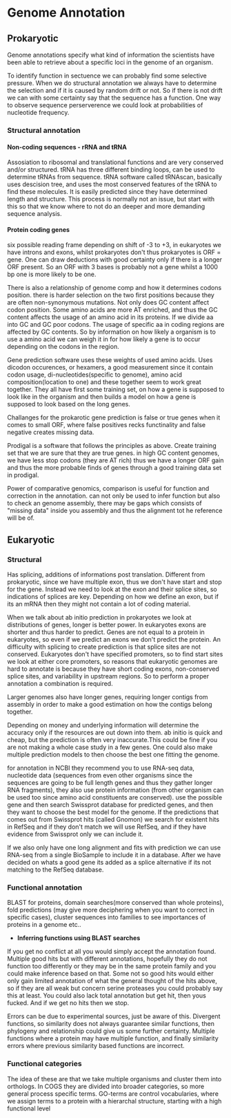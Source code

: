 # Genome Annotation
## Prokaryotic
Genome annotations specify what kind of information the scientists have been able to retrieve about a specific loci in the genome of an organism. 

To identify function in sectuence we can probably find some selective pressure. When we do structural annotation we always have to determine the selection and if it is caused by random drift or not. So if there is not drift we can with some certainty say that the sequence has a function. One way to observe sequence perserverence we could look at probabilities of nucleotide frequency. 

### Structural annotation
#### Non-coding sequences - rRNA and tRNA
Assosiation to ribosomal and translational functions and are very conserved and/or structured. tRNA has three different binding loops, can be used to determine tRNAs from sequence. tRNA software called tRNAscan, basically uses descision tree, and uses the most conserved features of the tRNA to find these molecules. It is easily predicted since they have determined length and structure. This process is normally not an issue, but start with this so that we know where to not do an deeper and more demanding sequence analysis. 

#### Protein coding genes
six possible reading frame depending on shift of -3 to +3, in eukaryotes we have introns and exons, whilst prokaryotes don't thus prokaryotes is ORF = gene. One can draw deductions with good certainty only if there is a longer ORF present. So an ORF with 3 bases is probably not a gene whilst a 1000 bp one is more likely to be one. 

There is also a relationship of genome comp and how it determines codons position. there is harder selection on the two first positions because they are often non-synonymous mutations. Not only does GC content affect codon position. Some amino acids are more AT enriched, and thus the GC content affects the usage of an amino acid in its proteins. If we divide aa into GC and GC poor codons. The usage of specific aa in coding regions are affected by GC contents. So by information on how likely a organism is to use a amino acid we can weigh it in for how likely a gene is to occur depending on the codons in the region. 

Gene prediction software uses these weights of used amino acids. Uses dicodon occurences, or hexamers, a good measurement since it contain codon usage, di-nucleotides(specific to genome), amino acid composition(location to one) and these together seem to work great together. They all have first some training set, on how a gene is supposed to look like in the organism and then builds a model on how a gene is supposed to look based on the long genes. 

Challanges for the prokarotic gene  prediction is false or true genes when it comes to small ORF, where false positives recks functinality and false negative creates missing data. 

Prodigal is a software that follows the principles as above. Create training set that we are sure that they are true genes. in high GC content genomes, we have less stop codons (they are AT rich) thus we have a longer ORF gain and thus the more probable finds of genes through a good training data set in prodigal.

Power of comparative genomics, comparison is useful for function and correction in the annotation. can not only be used to infer function but also to check an genome assembly, there may be gaps which consists of "missing data" inside you assembly and thus the alignment tot he reference will be of. 

## Eukaryotic
### Structural

Has splicing, additions of informations post translation. Different from prokaryotic, since we have multiple exon, thus we don't have start and stop for the gene. Instead we need to look at the exon and their splice sites, so indications of splices are key. Depending on how we define an exon, but if its an mRNA then they might not contain a lot of coding material. 

When we talk about ab initio prediction in prokaryotes we look at distributions of genes, longer is better power. In eukaryotes exons are shorter and thus harder to predict. Genes are not equal to a protein in eukaryotes, so even if we predict an exons we don't predict the protein. An difficulty with splicing to create prediction is that splice sites are not conserved. Eukaryotes don't have specified promoters, so to find start sites we look at either core promoters, so reasons that eukaryotic genomes are hard to annotate is because they have short coding exons, non-conserved splice sites, and variability in upstream regions. So to perform a proper annotation a combination is required. 

Larger genomes also have longer genes, requiring longer contigs from assembly in order to make a good estimation on how the contigs belong together. 

Depending on money and underlying information will determine the accuracy only if the resources are out down into them. ab initio is quick and cheap, but the prediction is often very inaccurate.This could be fine if you are not making a whole case study in a few genes. One could also make multiple prediction models to then choose the best one fitting the genome. 

for annotation in NCBI they recommend you to use RNA-seq data, nucleotide data (sequences from even other organisms since the sequences are going to be full length genes and thus they gather longer RNA fragments), they also use protein information (from other organism can be used too since amino acid constituents are conserved). use the possible gene and then search Swissprot database for predicted genes, and then they want to choose the best model for the genome. If the predictions that comes out from Swissprot hits (called Gnomon) we search for existent hits in RefSeq and if they don't match we will use RefSeq, and if they have evidence from Swissprot only we can include it. 

If we also only have one long alignment and fits with prediction we can use RNA-seq from a single BioSample to include it in a database. After we have decided on whats a good gene its added as a splice alternative if its not matching to the RefSeq database.

### Functional annotation 

BLAST for proteins, domain searches(more conserved than whole proteins), fold predictions (may give more deciphering when you want to correct in specific cases), cluster sequences into families to see importances of proteins in a genome etc.. 

- __Inferring functions using BLAST searches__ 

If you get no conflict at all you would simply accept the annotation found. Multiple good hits but with different annotations, hopefully they do not function too differently or they may be in the same protein family and you could make inference based on that. Some not so good hits would either only gain limited annotation of what the general thought of the hits above, so if they are all weak but concern serine proteases you could probably say this at least. You could also lack total annotation but get hit, then yous fucked. And if we get no hits then we stop. 

Errors can be due to experimental sources, just be aware of this. Divergent functions, so similarity does not always guarantee similar functions, then phylogeny and relationship could give us some further certainty. Multiple functions where a protein may have multiple function, and finally similarity errors where previous similarity based functions are incorrect. 

### Functional categories
The idea of these are that we take multiple organisms and cluster them into orthologs. In COGS they are divided into broader categories, so more general process specific terms. GO-terms are control vocabularies, where we assign terms to a protein with a hierarchal structure, starting with a high functional level

